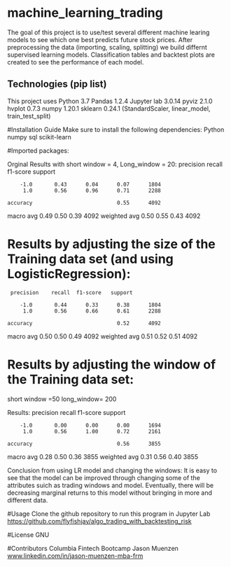 # machine_learning_trading

The goal of this project is to use/test several different machine learing models to see which one best predicts
future stock prices.  After preprocessing the data (importing, scaling, splitting) we build differnt supervised
learning models.  Classification tables and backtest plots are created to see the performance of each model.


## Technologies (pip list)
This project uses Python 3.7
Pandas 1.2.4
Jupyter lab 3.0.14
pyviz 2.1.0
hvplot 0.7.3
numpy 1.20.1
sklearn 0.24.1 (StandardScaler, linear_model, train_test_split)


#Installation Guide
Make sure to install the following dependencies:
Python 
numpy
sql
scikit-learn


#Imported packages:

Orginal Results with short window = 4, Long_window = 20:
  precision    recall  f1-score   support

        -1.0       0.43      0.04      0.07      1804
         1.0       0.56      0.96      0.71      2288

    accuracy                           0.55      4092
   macro avg       0.49      0.50      0.39      4092
weighted avg       0.50      0.55      0.43      4092

# Results by adjusting the size of the Training data set (and using LogisticRegression):
     precision    recall  f1-score   support

        -1.0       0.44      0.33      0.38      1804
         1.0       0.56      0.66      0.61      2288

    accuracy                           0.52      4092
   macro avg       0.50      0.50      0.49      4092
weighted avg       0.51      0.52      0.51      4092


# Results by adjusting the window of the Training data set:
short window =50
long_window= 200

Results: 
              precision    recall  f1-score   support

        -1.0       0.00      0.00      0.00      1694
         1.0       0.56      1.00      0.72      2161

    accuracy                           0.56      3855
   macro avg       0.28      0.50      0.36      3855
weighted avg       0.31      0.56      0.40      3855


Conclusion from using LR model and changing the windows:
It is easy to see that the model can be improved through changing some of the attributes suich as trading windows and model. 
Eventually, there will be decreasing marginal returns to this model without bringing in more and different 
data.


#Usage
Clone the github repository to run this program in Jupyter Lab 
https://github.com/flyfishjay/algo_trading_with_backtesting_risk


#License
GNU 

#Contributors 
Columbia Fintech Bootcamp
Jason Muenzen www.linkedin.com/in/jason-muenzen-mba-frm